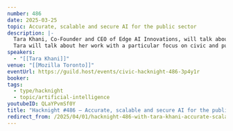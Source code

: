 ```yaml
---
number: 486
date: 2025-03-25
topic: Accurate, scalable and secure AI for the public sector
description: |-
  Tara Khani, Co-Founder and CEO of Edge AI Innovations, will talk about accurate, scalable and secure multimodal AI agents (text, audio, image, video) for the Enterprise on edge and/or cloud, empowered by a patent-pending serverless vector search engine.
  Tara will talk about her work with a particular focus on civic and public sector use cases.
speakers:
  - "[[Tara Khani]]"
venue: "[[Mozilla Toronto]]"
eventUrl: https://guild.host/events/civic-hacknight-486-3p4y1r
booker:
tags:
  - type/hacknight
  - topic/artificial-intelligence
youtubeID: QLaYPvmSf0Y
title: "Hacknight #486 – Accurate, scalable and secure AI for the public sector"
redirect_from: /2025/04/01/hacknight-486-with-tara-khani-accurate-scalable-and-secure-ai-for-the-public-sector/
---
```

